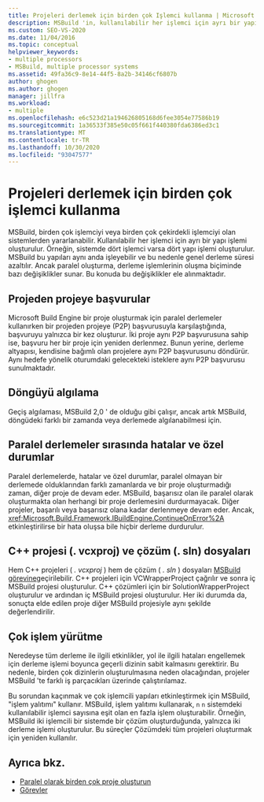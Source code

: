 ```yaml
---
title: Projeleri derlemek için birden çok Işlemci kullanma | Microsoft Docs
description: MSBuild 'in, kullanılabilir her işlemci için ayrı bir yapı işlemi oluşturarak birden çok işlemciyi veya çekirdeği olan sistemlerden nasıl yararlanaldığını öğrenin.
ms.custom: SEO-VS-2020
ms.date: 11/04/2016
ms.topic: conceptual
helpviewer_keywords:
- multiple processors
- MSBuild, multiple processor systems
ms.assetid: 49fa36c9-8e14-44f5-8a2b-34146cf6807b
author: ghogen
ms.author: ghogen
manager: jillfra
ms.workload:
- multiple
ms.openlocfilehash: e6c523d21a194626805168d6fee3054e77586b19
ms.sourcegitcommit: 1a36533f385e50c05f661f440380fda6386ed3c1
ms.translationtype: MT
ms.contentlocale: tr-TR
ms.lasthandoff: 10/30/2020
ms.locfileid: "93047577"
---
```

# <a name="use-multiple-processors-to-build-projects"></a>Projeleri derlemek için birden çok işlemci kullanma

MSBuild, birden çok işlemciyi veya birden çok çekirdekli işlemciyi olan sistemlerden yararlanabilir. Kullanılabilir her işlemci için ayrı bir yapı işlemi oluşturulur. Örneğin, sistemde dört işlemci varsa dört yapı işlemi oluşturulur. MSBuild bu yapıları aynı anda işleyebilir ve bu nedenle genel derleme süresi azaltılır. Ancak paralel oluşturma, derleme işlemlerinin oluşma biçiminde bazı değişiklikler sunar. Bu konuda bu değişiklikler ele alınmaktadır.

## <a name="project-to-project-references"></a>Projeden projeye başvurular

 Microsoft Build Engine bir proje oluşturmak için paralel derlemeler kullanırken bir projeden projeye (P2P) başvurusuyla karşılaştığında, başvuruyu yalnızca bir kez oluşturur. İki proje aynı P2P başvurusuna sahip ise, başvuru her bir proje için yeniden derlenmez. Bunun yerine, derleme altyapısı, kendisine bağımlı olan projelere aynı P2P başvurusunu döndürür. Aynı hedefe yönelik oturumdaki gelecekteki isteklere aynı P2P başvurusu sunulmaktadır.

## <a name="cycle-detection"></a>Döngüyü algılama

 Geçiş algılaması, MSBuild 2,0 ' de olduğu gibi çalışır, ancak artık MSBuild, döngüdeki farklı bir zamanda veya derlemede algılanabilmesi için.

## <a name="errors-and-exceptions-during-parallel-builds"></a>Paralel derlemeler sırasında hatalar ve özel durumlar

 Paralel derlemelerde, hatalar ve özel durumlar, paralel olmayan bir derlemede olduklarından farklı zamanlarda ve bir proje oluşturmadığı zaman, diğer proje de devam eder. MSBuild, başarısız olan ile paralel olarak oluşturmakta olan herhangi bir proje derlemesini durdurmayacak. Diğer projeler, başarılı veya başarısız olana kadar derlenmeye devam eder. Ancak, <xref:Microsoft.Build.Framework.IBuildEngine.ContinueOnError%2A> etkinleştirilirse bir hata oluşsa bile hiçbir derleme durdurulur.

## <a name="c-project-vcxproj-and-solution-sln-files"></a>C++ projesi (. vcxproj) ve çözüm (. sln) dosyaları

 Hem C++ projeleri ( *. vcxproj* ) hem de çözüm ( *. sln* ) dosyaları [MSBuild görevine](../msbuild/msbuild-task.md)geçirilebilir. C++ projeleri için VCWrapperProject çağrılır ve sonra iç MSBuild projesi oluşturulur. C++ çözümleri için bir SolutionWrapperProject oluşturulur ve ardından iç MSBuild projesi oluşturulur. Her iki durumda da, sonuçta elde edilen proje diğer MSBuild projesiyle aynı şekilde değerlendirilir.

## <a name="multi-process-execution"></a>Çok işlem yürütme

 Neredeyse tüm derleme ile ilgili etkinlikler, yol ile ilgili hataları engellemek için derleme işlemi boyunca geçerli dizinin sabit kalmasını gerektirir. Bu nedenle, birden çok dizinlerin oluşturulmasına neden olacağından, projeler MSBuild 'te farklı iş parçacıkları üzerinde çalıştırılamaz.

 Bu sorundan kaçınmak ve çok işlemcili yapıları etkinleştirmek için MSBuild, "işlem yalıtımı" kullanır. MSBuild, işlem yalıtımı kullanarak, `n` `n` sistemdeki kullanılabilir işlemci sayısına eşit olan en fazla işlem oluşturabilir. Örneğin, MSBuild iki işlemcili bir sistemde bir çözüm oluşturduğunda, yalnızca iki derleme işlemi oluşturulur. Bu süreçler Çözümdeki tüm projeleri oluşturmak için yeniden kullanılır.

## <a name="see-also"></a>Ayrıca bkz.

- [Paralel olarak birden çok proje oluşturun](../msbuild/building-multiple-projects-in-parallel-with-msbuild.md)
- [Görevler](../msbuild/msbuild-tasks.md)
